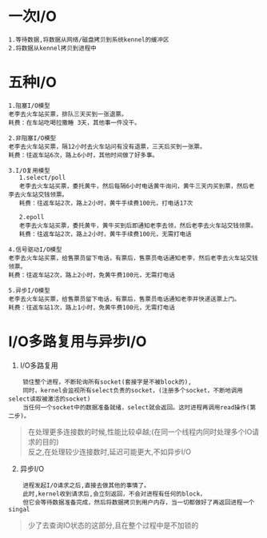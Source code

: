 # 一次I/O
```
1.等待数据,将数据从网络/磁盘拷贝到系统kennel的缓冲区
2.将数据从kennel拷贝到进程中
```

# 五种I/O
```
1.阻塞I/O模型
老李去火车站买票，排队三天买到一张退票。
耗费：在车站吃喝拉撒睡 3天，其他事一件没干。

2.非阻塞I/O模型
老李去火车站买票，隔12小时去火车站问有没有退票，三天后买到一张票。
耗费：往返车站6次，路上6小时，其他时间做了好多事。

3.I/O复用模型
   1.select/poll
   老李去火车站买票，委托黄牛，然后每隔6小时电话黄牛询问，黄牛三天内买到票，然后老李去火车站交钱领票。
   耗费：往返车站2次，路上2小时，黄牛手续费100元，打电话17次

   2.epoll
   老李去火车站买票，委托黄牛，黄牛买到后即通知老李去领，然后老李去火车站交钱领票。
   耗费：往返车站2次，路上2小时，黄牛手续费100元，无需打电话

4.信号驱动I/O模型
老李去火车站买票，给售票员留下电话，有票后，售票员电话通知老李，然后老李去火车站交钱领票。
耗费：往返车站2次，路上2小时，免黄牛费100元，无需打电话

5.异步I/O模型
老李去火车站买票，给售票员留下电话，有票后，售票员电话通知老李并快递送票上门。
耗费：往返车站1次，路上1小时，免黄牛费100元，无需打电话
```

# I/O多路复用与异步I/O
1. I/O多路复用
```
    锁住整个进程，不断轮询所有socket(套接字是不被block的),
    同时，kernel会监视所有select负责的socket，(注册多个socket，不断地调用select读取被激活的socket)
    当任何一个socket中的数据准备就绪，select就会返回。这时进程再调用read操作(第二步)。
```
> 在处理更多连接数的时候,性能比较卓越;(在同一个线程内同时处理多个IO请求的目的)   
> 反之,在处理较少连接数时,延迟可能更大,不如异步I/O
2. 异步I/O
```
    进程发起I/O请求之后,直接去做其他的事情了。
    此时,kernel收到请求后,会立刻返回，不会对进程有任何的block，
    但它会等待数据准备完成，然后将数据拷贝到用户内存，当一切都做好了再返回进程一个singal
```
> 少了去查询IO状态的这部分,且在整个过程中是不加锁的

